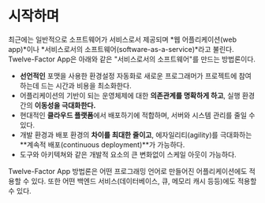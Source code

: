 시작하며
============

최근에는 일반적으로 소프트웨어가 서비스로서 제공되며 *웹 어플리케이션(web app)*이나 *서비스로서의 소프트웨어(software-as-a-service)*라고 불린다.  Twelve-Factor App은 아래와 같은 "서비스로서의 소프트웨어"를 만드는 방법론이다.

* <span style="display: none">a</span>
**선언적인** 포맷을 사용한 환경설정 자동화로 새로운 프로그래머가 프로젝트에 참여하는데 드는 시간과 비용을 최소화한다.
* <span style="display: none">a</span>
어플리케이션의 기반이 되는 운영체제에 대한 **의존관계를 명확하게 하고**, 실행 환경 간의 **이동성을 극대화한다.**
* <span style="display: none">a</span>
현대적인 **클라우드 플랫폼**에서 배포하기에 적합하며, 서버와 시스템 관리를 줄일 수 있다.
* <span style="display: none">a</span>
개발 환경과 배포 환경의 **차이를 최대한 줄이고**, 에자일리티(agility)를 극대화하는 **계속적 배포(continuous deployment)**가 가능하다.
* <span style="display: none">a</span>
도구와 아키텍쳐와 같은 개발적 요소의 큰 변화없이 스케일 아웃이 가능하다.

Twelve-Factor App 방법론은 어떤 프로그래밍 언어로 만들어진 어플리케이션에도 적용할 수 있다. 또한 어떤 백엔드 서비스(데이터베이스, 큐, 메모리 캐시 등등)에도 적용할 수 있다.

